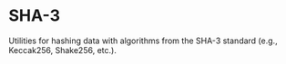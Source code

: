# SHA-3

Utilities for hashing data with algorithms from the SHA-3 standard (e.g., Keccak256, Shake256, etc.).
